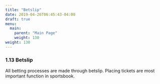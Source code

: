 ```yaml
---
title: "Betslip"
date: 2019-04-26T06:45:43-04:00
draft: true
menu:
  main:
    parent: "Main Page"
    weight: 130
weight: 130
---
```


### 1.13 Betslip

All betting processes are made through betslip. Placing tickets are most important function in sportsbook.
